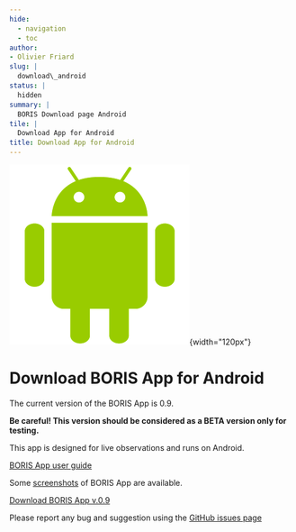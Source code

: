 ```yaml
---
hide:
  - navigation
  - toc
author:
- Olivier Friard
slug: |
  download\_android
status: |
  hidden
summary: |
  BORIS Download page Android
tile: |
  Download App for Android
title: Download App for Android
---
```


![Android logo](/images/android_logo.png){width="120px"}


# Download BORIS App for Android


The current version of the BORIS App is 0.9.

**Be careful! This version should be considered as a BETA version only for testing.**

This app is designed for live observations and runs on Android.

[BORIS App user guide](http://boris-app.readthedocs.io)

Some [screenshots](screenshots_android.md) of BORIS App
are available.

[Download BORIS App v.0.9](https://github.com/olivierfriard/BORIS-App/releases/tag/v0.9)

Please report any bug and suggestion using the [GitHub issues page](https://github.com/olivierfriard/BORIS-App/issues)
